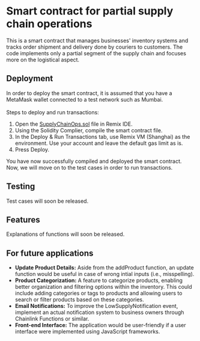 # Smart contract for partial supply chain operations
This is a smart contract that manages businesses' inventory systems and tracks order shipment and delivery done by couriers to customers. The code implements only a partial segment of the supply chain and focuses more on the logistical aspect.

## Deployment
In order to deploy the smart contract, it is assumed that you have a MetaMask wallet connected to a test network such as Mumbai.
<br><br>Steps to deploy and run transactions:

1. Open the <a href="https://github.com/robinsjules/SupplyChainOps/blob/main/SupplyChainOps.sol">SupplyChainOps.sol</a> file in Remix IDE.
2. Using the Solidity Complier, compile the smart contract file.
3. In the Deploy & Run Transactions tab, use Remix VM (Shanghai) as the environment. Use your account and leave the default gas limit as is.
4. Press Deploy.

You have now successfully compiled and deployed the smart contract. Now, we will move on to the test cases in order to run transactions.

## Testing
Test cases will soon be released.

## Features
Explanations of functions will soon be released.

## For future applications
- <b>Update Product Details:</b> Aside from the addProduct function, an update function would be useful in case of wrong intial inputs (i.e., misspelling).
- <b>Product Categorization:</b> A feature to categorize products, enabling better organization and filtering options within the inventory. This could include adding categories or tags to products and allowing users to search or filter products based on these categories.
- <b>Email Notifications:</b> To improve the LowSupplyNotification event, implement an actual notification system to business owners through Chainlink Functions or similar.
- <b>Front-end Interface:</b> The application would be user-friendly if a user interface were implemented using JavaScript frameworks. 
